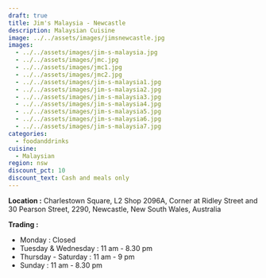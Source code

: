 ```yaml
---
draft: true
title: Jim's Malaysia - Newcastle
description: Malaysian Cuisine
image: ../../assets/images/jimsnewcastle.jpg
images:
  - ../../assets/images/jim-s-malaysia.jpg
  - ../../assets/images/jmc.jpg
  - ../../assets/images/jmc1.jpg
  - ../../assets/images/jmc2.jpg
  - ../../assets/images/jim-s-malaysia1.jpg
  - ../../assets/images/jim-s-malaysia2.jpg
  - ../../assets/images/jim-s-malaysia3.jpg
  - ../../assets/images/jim-s-malaysia4.jpg
  - ../../assets/images/jim-s-malaysia5.jpg
  - ../../assets/images/jim-s-malaysia6.jpg
  - ../../assets/images/jim-s-malaysia7.jpg
categories:
  - foodanddrinks
cuisine:
  - Malaysian
region: nsw
discount_pct: 10
discount_text: Cash and meals only
---
```


**Location :** Charlestown Square, L2 Shop 2096A, Corner at Ridley Street and 30 Pearson Street, 2290, Newcastle, New South Wales, Australia

**Trading :**

- Monday : Closed
- Tuesday & Wednesday : 11 am - 8.30 pm
- Thursday - Saturday : 11 am - 9 pm
- Sunday : 11 am - 8.30 pm
